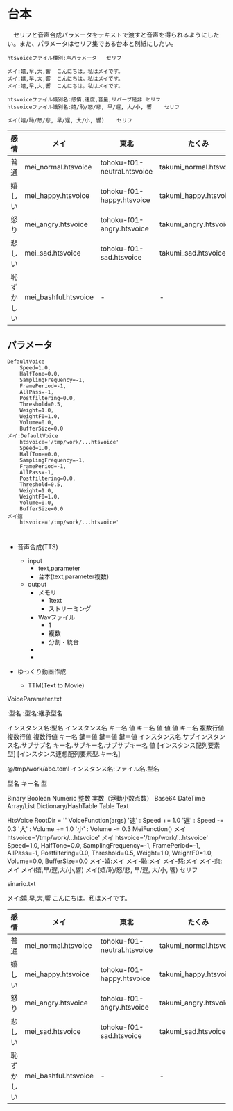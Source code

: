 # 台本

　セリフと音声合成パラメータをテキストで渡すと音声を得られるようにしたい。また、パラメータはセリフ集である台本と別紙にしたい。

```
htsvoiceファイル種別:声パラメータ	セリフ
```
```
メイ:嬉,早,大,響	こんにちは。私はメイです。
メイ:嬉,早,大,響	こんにちは。私はメイです。
メイ:嬉,早,大,響	こんにちは。私はメイです。
```
```
htsvoiceファイル識別名:感情,速度,音量,リバーブ是非	セリフ
htsvoiceファイル識別名:嬉/恥/怒/悲, 早/遅, 大/小, 響	セリフ
```
```
メイ(嬉/恥/怒/悲, 早/遅, 大/小, 響)	セリフ
```


感情|メイ|東北|たくみ
----|----|----|------
普通|mei_normal.htsvoice|tohoku-f01-neutral.htsvoice|takumi_normal.htsvoice
嬉しい|mei_happy.htsvoice|tohoku-f01-happy.htsvoice|takumi_happy.htsvoice
怒り|mei_angry.htsvoice|tohoku-f01-angry.htsvoice|takumi_angry.htsvoice
悲しい|mei_sad.htsvoice|tohoku-f01-sad.htsvoice|takumi_sad.htsvoice
恥ずかしい|mei_bashful.htsvoice|-|-

## パラメータ

```
DefaultVoice
	Speed=1.0, 
	HalfTone=0.0,
	SamplingFrequency=-1,
	FramePeriod=-1,
	AllPass=-1,
	Postfiltering=0.0,
	Threshold=0.5,
	Weight=1.0,
	WeightF0=1.0,
	Volume=0.0,
	BufferSize=0.0
メイ:DefaultVoice
	htsvoice='/tmp/work/...htsvoice'
	Speed=1.0, 
	HalfTone=0.0,
	SamplingFrequency=-1,
	FramePeriod=-1,
	AllPass=-1,
	Postfiltering=0.0,
	Threshold=0.5,
	Weight=1.0,
	WeightF0=1.0,
	Volume=0.0,
	BufferSize=0.0
メイ嬉
	htsvoice='/tmp/work/...htsvoice'
```

# 



* 音声合成(TTS)
	* input
		* text,parameter
		* 台本(text,parameter複数)
	* output
		* メモリ
			* 1text
			* ストリーミング
		* Wavファイル
			* 1
			* 複数
			* 分割・統合
		* 
		* 
			
* ゆっくり動画作成
	* TTM(Text to Movie)


VoiceParameter.txt

:型名
:型名:継承型名

インスタンス名:型名
インスタンス名
	キー名	値
	キー名	値	値	値
	キー名
		複数行値
		複数行値
		複数行値
	キー名	鍵＝値	鍵＝値	鍵＝値
インスタンス名.サブインスタンス名.サブサブ名
	キー名.サブキー名.サブサブキー名	値
[インスタンス配列要素型]
[インスタンス連想配列要素型.キー名]

@/tmp/work/abc.toml
インスタンス名:ファイル名.型名


型名
	キー名	型

Binary
Boolean
Numeric
	整数
	実数（浮動小数点数）
Base64
DateTime
Array/List
Dictionary/HashTable
Table
Text

	
HtsVoice
	RootDir = ''
VoiceFunction(args)
	'速' : Speed += 1.0
	'遅' : Speed -= 0.3
	'大' : Volume += 1.0
	'小' : Volume -= 0.3
MeiFunction()
メイ
	htsvoice='/tmp/work/...htsvoice'
メイ
	htsvoice='/tmp/work/...htsvoice'
	Speed=1.0, 
	HalfTone=0.0,
	SamplingFrequency=-1,
	FramePeriod=-1,
	AllPass=-1,
	Postfiltering=0.0,
	Threshold=0.5,
	Weight=1.0,
	WeightF0=1.0,
	Volume=0.0,
	BufferSize=0.0
メイ-嬉:メイ
メイ-恥:メイ
メイ-怒:メイ
メイ-悲:メイ
メイ(嬉,早/遅,大/小,響)
メイ(嬉/恥/怒/悲, 早/遅, 大/小, 響)	セリフ

sinario.txt

メイ:嬉,早,大,響	こんにちは。私はメイです。

感情|メイ|東北|たくみ
----|----|----|------
普通|mei_normal.htsvoice|tohoku-f01-neutral.htsvoice|takumi_normal.htsvoice
嬉しい|mei_happy.htsvoice|tohoku-f01-happy.htsvoice|takumi_happy.htsvoice
怒り|mei_angry.htsvoice|tohoku-f01-angry.htsvoice|takumi_angry.htsvoice
悲しい|mei_sad.htsvoice|tohoku-f01-sad.htsvoice|takumi_sad.htsvoice
恥ずかしい|mei_bashful.htsvoice|-|-

















